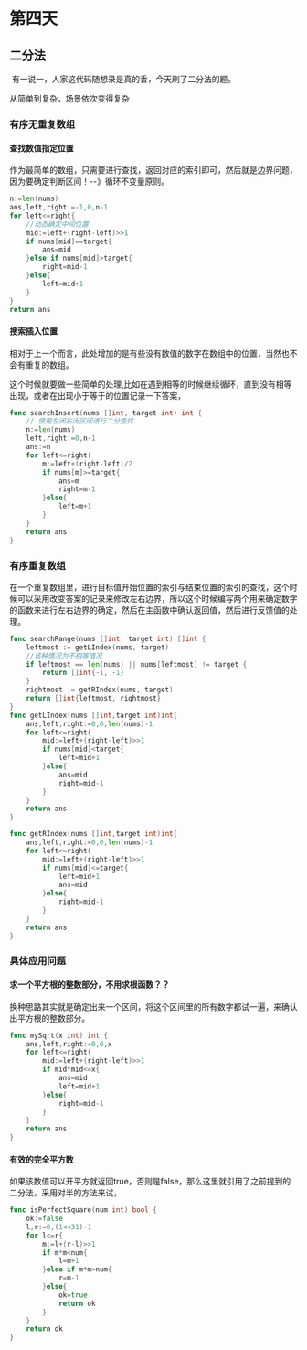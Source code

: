 # 第四天

## 二分法

​	有一说一，人家这代码随想录是真的香，今天刷了二分法的题。

从简单到复杂，场景依次变得复杂

### 有序无重复数组

#### 查找数值指定位置

​	作为最简单的数组，只需要进行查找，返回对应的索引即可，然后就是边界问题，因为要确定判断区间！--》循环不变量原则。

```go
n:=len(nums)
ans,left,right:=-1,0,n-1
for left<=right{
    //动态确定中间位置
    mid:=left+(right-left)>>1
    if nums[mid]==target{
        ans=mid
    }else if nums[mid]>target{
        right=mid-1
    }else{
        left=mid+1
    }
}
return ans
```

#### 搜索插入位置

相对于上一个而言，此处增加的是有些没有数值的数字在数组中的位置，当然也不会有重复的数组。

这个时候就要做一些简单的处理,比如在遇到相等的时候继续循环，直到没有相等出现，或者在出现小于等于的位置记录一下答案，

```go
func searchInsert(nums []int, target int) int {
    // 使用左闭右闭区间进行二分查找
    n:=len(nums)
    left,right:=0,n-1
    ans:=n
    for left<=right{
        m:=left+(right-left)/2
        if nums[m]>=target{
            ans=m
            right=m-1
        }else{
            left=m+1
        }
    }
    return ans
}
```

### 有序重复数组

​	在一个重复数组里，进行目标值开始位置的索引与结束位置的索引的查找，这个时候可以采用改变答案的记录来修改左右边界，所以这个时候编写两个用来确定数字的函数来进行左右边界的确定，然后在主函数中确认返回值，然后进行反馈值的处理。

```go
func searchRange(nums []int, target int) []int {
    leftmost := getLIndex(nums, target)
    //该种情况为不相等情况
    if leftmost == len(nums) || nums[leftmost] != target {
        return []int{-1, -1}
    }
    rightmost := getRIndex(nums, target)
    return []int{leftmost, rightmost}
}
func getLIndex(nums []int,target int)int{
    ans,left,right:=0,0,len(nums)-1
    for left<=right{
        mid:=left+(right-left)>>1
        if nums[mid]<target{
            left=mid+1
        }else{
            ans=mid
            right=mid-1
        }
    }
    return ans
}

func getRIndex(nums []int,target int)int{
    ans,left,right:=0,0,len(nums)-1
    for left<=right{
        mid:=left+(right-left)>>1
        if nums[mid]<=target{
            left=mid+1
            ans=mid
        }else{
            right=mid-1
        }
    }
    return ans
}
```

### 具体应用问题

#### 求一个平方根的整数部分，不用求根函数？？

换种思路其实就是确定出来一个区间，将这个区间里的所有数字都试一遍，来确认出平方根的整数部分。

```go
func mySqrt(x int) int {
    ans,left,right:=0,0,x
    for left<=right{
        mid:=left+(right-left)>>1
        if mid*mid<=x{
            ans=mid
            left=mid+1
        }else{
            right=mid-1
        }
    }
    return ans
}
```

#### 有效的完全平方数

如果该数值可以开平方就返回true，否则是false，那么这里就引用了之前提到的二分法，采用对半的方法来试，

```go
func isPerfectSquare(num int) bool {
    ok:=false
    l,r:=0,(1<<31)-1
    for l<=r{
        m:=l+(r-l)>>1
        if m*m<num{
            l=m+1
        }else if m*m>num{
            r=m-1
        }else{
            ok=true
            return ok
        }
    }
    return ok
}
```

